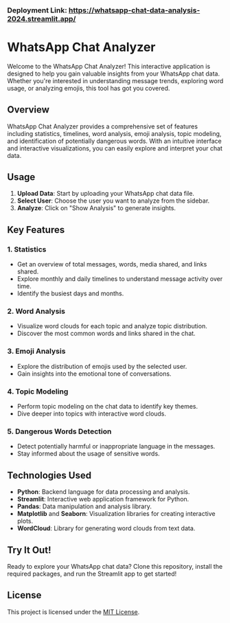 ### Deployment Link: https://whatsapp-chat-data-analysis-2024.streamlit.app/

# WhatsApp Chat Analyzer

Welcome to the WhatsApp Chat Analyzer! This interactive application is designed to help you gain valuable insights from your WhatsApp chat data. Whether you're interested in understanding message trends, exploring word usage, or analyzing emojis, this tool has got you covered.

## Overview

WhatsApp Chat Analyzer provides a comprehensive set of features including statistics, timelines, word analysis, emoji analysis, topic modeling, and identification of potentially dangerous words. With an intuitive interface and interactive visualizations, you can easily explore and interpret your chat data.

## Usage

1. **Upload Data**: Start by uploading your WhatsApp chat data file.
2. **Select User**: Choose the user you want to analyze from the sidebar.
3. **Analyze**: Click on "Show Analysis" to generate insights.

## Key Features

### 1. Statistics

- Get an overview of total messages, words, media shared, and links shared.
- Explore monthly and daily timelines to understand message activity over time.
- Identify the busiest days and months.

### 2. Word Analysis

- Visualize word clouds for each topic and analyze topic distribution.
- Discover the most common words and links shared in the chat.

### 3. Emoji Analysis

- Explore the distribution of emojis used by the selected user.
- Gain insights into the emotional tone of conversations.

### 4. Topic Modeling

- Perform topic modeling on the chat data to identify key themes.
- Dive deeper into topics with interactive word clouds.

### 5. Dangerous Words Detection

- Detect potentially harmful or inappropriate language in the messages.
- Stay informed about the usage of sensitive words.

## Technologies Used

- **Python**: Backend language for data processing and analysis.
- **Streamlit**: Interactive web application framework for Python.
- **Pandas**: Data manipulation and analysis library.
- **Matplotlib** and **Seaborn**: Visualization libraries for creating interactive plots.
- **WordCloud**: Library for generating word clouds from text data.

## Try It Out!

Ready to explore your WhatsApp chat data? Clone this repository, install the required packages, and run the Streamlit app to get started!


## License

This project is licensed under the [MIT License](LICENSE).
